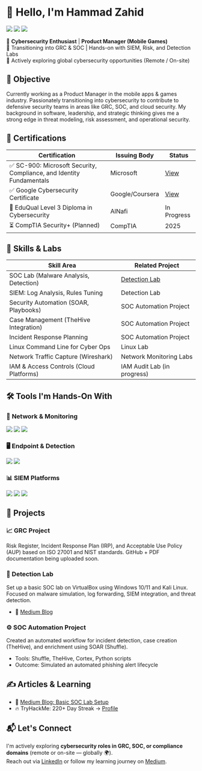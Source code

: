 # 👋 Hello, I'm **Hammad Zahid**

<a href="https://www.linkedin.com/in/hammad-zahid/"><img src="https://img.shields.io/badge/-LinkedIn-0072b1?style=flat-square&logo=linkedin&logoColor=white"/></a>
<a href="https://medium.com/@hammad-zahid"><img src="https://img.shields.io/badge/-Medium-000000?style=flat-square&logo=medium&logoColor=white"/></a>
<a href="https://tryhackme.com/p/hammadzahid"><img src="https://img.shields.io/badge/TryHackMe-220+_Day_Streak-red?style=flat-square&logo=tryhackme&logoColor=white"/></a>

🎯 **Cybersecurity Enthusiast** | **Product Manager (Mobile Games)**  
🔐 Transitioning into GRC & SOC | Hands-on with SIEM, Risk, and Detection Labs  
📍 Actively exploring global cybersecurity opportunities (Remote / On-site)



## 🎯 Objective

Currently working as a Product Manager in the mobile apps & games industry. Passionately transitioning into cybersecurity to contribute to defensive security teams in areas like GRC, SOC, and cloud security. My background in software, leadership, and strategic thinking gives me a strong edge in threat modeling, risk assessment, and operational security.

## 📜 Certifications

| Certification | Issuing Body | Status |
|---------------|--------------|--------|
| ✅ SC-900: Microsoft Security, Compliance, and Identity Fundamentals | Microsoft | [View](https://learn.microsoft.com/en-us/credentials/certifications/exams/sc-900/) |
| ✅ Google Cybersecurity Certificate | Google/Coursera | [View](https://www.coursera.org/professional-certificates/google-cybersecurity) |
| 🎯 EduQual Level 3 Diploma in Cybersecurity | AlNafi | In Progress |
| ⏳ CompTIA Security+ (Planned) | CompTIA | 2025 |


## 🧠 Skills & Labs

| Skill Area                               | Related Project |
|------------------------------------------|-----------------|
| SOC Lab (Malware Analysis, Detection)    | [Detection Lab](https://medium.com/@hammad-zahid/basic-soc-lab-setup-on-virtualbox-win10-11-kali-linux-0723f55ae99f) |
| SIEM: Log Analysis, Rules Tuning         | Detection Lab |
| Security Automation (SOAR, Playbooks)    | SOC Automation Project |
| Case Management (TheHive Integration)    | SOC Automation Project |
| Incident Response Planning               | SOC Automation Project |
| Linux Command Line for Cyber Ops         | Linux Lab |
| Network Traffic Capture (Wireshark)      | Network Monitoring Labs |
| IAM & Access Controls (Cloud Platforms)  | IAM Audit Lab (in progress) |



## 🛠️ Tools I'm Hands-On With

### 🔗 **Network & Monitoring**
<img src="https://img.shields.io/badge/-Wireshark-1679A7?&style=for-the-badge&logo=Wireshark&logoColor=white" />
<img src="https://img.shields.io/badge/-Suricata-EF3B2D?&style=for-the-badge&logo=Suricata&logoColor=white" />
<img src="https://img.shields.io/badge/-Zeek-777BB4?&style=for-the-badge&logo=Zeek&logoColor=white" />

### 🖥️ **Endpoint & Detection**
<img src="https://img.shields.io/badge/-Microsoft_Defender_for_Endpoint-00A4EF?&style=for-the-badge&logo=Microsoft&logoColor=white" />
<img src="https://img.shields.io/badge/-Velociraptor-4B275F?&style=for-the-badge&logo=Velociraptor&logoColor=white" />

### 📊 **SIEM Platforms**
<img src="https://img.shields.io/badge/-Microsoft_Sentinel-0078D4?&style=for-the-badge&logo=Microsoft&logoColor=white" />
<img src="https://img.shields.io/badge/-Splunk-000000?&style=for-the-badge&logo=Splunk&logoColor=white" />
<img src="https://img.shields.io/badge/-Elastic-005571?&style=for-the-badge&logo=Elastic&logoColor=white" />




## 📂 Projects

### 📈 GRC Project
Risk Register, Incident Response Plan (IRP), and Acceptable Use Policy (AUP) based on ISO 27001 and NIST standards. GitHub + PDF documentation being uploaded soon.

### 🧪 Detection Lab
Set up a basic SOC lab on VirtualBox using Windows 10/11 and Kali Linux. Focused on malware simulation, log forwarding, SIEM integration, and threat detection.
- 🔗 [Medium Blog](https://medium.com/@hammad-zahid/basic-soc-lab-setup-on-virtualbox-win10-11-kali-linux-0723f55ae99f)


### ⚙️ SOC Automation Project
Created an automated workflow for incident detection, case creation (TheHive), and enrichment using SOAR (Shuffle).
- Tools: Shuffle, TheHive, Cortex, Python scripts
- Outcome: Simulated an automated phishing alert lifecycle




## ✍️ Articles & Learning

- 🔗 [Medium Blog: Basic SOC Lab Setup](https://medium.com/@hammad-zahid/basic-soc-lab-setup-on-virtualbox-win10-11-kali-linux-0723f55ae99f)
- 🔥 TryHackMe: 220+ Day Streak → [Profile](https://tryhackme.com/p/hammadzahid)



## 📬 Let's Connect

I'm actively exploring **cybersecurity roles in GRC, SOC, or compliance domains** (remote or on-site — globally 🌍).  
Reach out via [LinkedIn](https://www.linkedin.com/in/hammad-zahid/) or follow my learning journey on [Medium](https://medium.com/@hammad-zahid).


